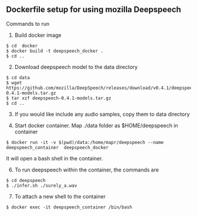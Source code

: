 ## Dockerfile setup for using mozilla Deepspeech

Commands to run

1. Build docker image

```
$ cd  docker
$ docker build -t deepspeech_docker .
$ cd ..
```

2. Download deepspeech model to the data directory
```
$ cd data
$ wget https://github.com/mozilla/DeepSpeech/releases/download/v0.4.1/deepspeech-0.4.1-models.tar.gz 
$ tar xzf deepspeech-0.4.1-models.tar.gz
$ cd ..
```

3. If you would like include any audio samples, copy them to data directory


4. Start docker container. Map ./data folder as $HOME/deepspeech in container
```
$ docker run -it -v $(pwd)/data:/home/mapr/deepspeech --name deepspeech_container  deepspeech_docker 
```
It will open a bash shell in the container.

6. To run deepspeech within the container, the commands are
```
$ cd deepspeech
$ ./infer.sh ./surely_a.wav
```

7. To attach a new shell to the container
```
$ docker exec -it deepspeech_container /bin/bash
```






